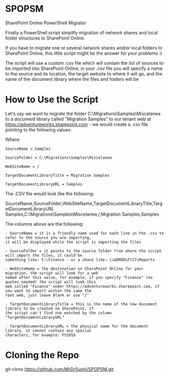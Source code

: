# SPOPSM
SharePoint Online PowerShell Migrator

Finally a PowerShell script simplify migration of network shares and local folder structures to SharePoint Online.

If you have to migrate one or several network shares and/or local folders to SharePoint Online, this little script might be the answer for your problems :)

The script will use a custom .csv file which will contain the list of sources to be imported into SharePoint Online, in your .csv file you will specify a name to the source and its location, the target website to where it will go, and the name of the document library where the files and folders will be 




# How to Use the Script


Let's say we want to migrate the folder C:\Migrations\Samples\Miscelanea to a document library called "Migration Samples" to our tenant web at https://adventureworks.sharepoint.com - we would create a .csv file pointing to the following values:


Where:

    SourceName = Samples 

    SourceFolder = C:\Migrations\Samples\Miscelanea

    WebSiteName = /

    TargetDocumentLibraryTitle = Migration Samples

    TargetDocumentLibraryURL = Samples


The .CSV file would look like the following:

SourceName,SourceFolder,WebSiteName,TargetDocumentLibraryTitle,TargetDocumentLibraryURL
Samples,C:\Migrations\Samples\Miscelanea,/,Migration Samples,Samples


The columns above are the following:

    - SourceName = it is a friendly name used for each line in the .csv to refer to the source you are importing,
    it will be displayed while the script is importing the files

    - SourceFolder = it points to the source folder from where the script will import the files, it could be 
    something like: C:\Finance - or a share like: \\ADMIN\FY17\Reports

    - WebSiteName = the destination on SharePoint Online for your migration, the script will look for a web 
    named after this value, for example, if you specify "Finance" (no quotes needed) the script will look this
    web called "Finance" under https://adventureworks.sharepoint.com, if you want to import within the same the
    root web, just leave blank or use "/"

    - TargetDocumentLibraryTitle = this is the name of the new document library to be created on SharePoint, if 
    the script can't find one matched by the column "TargetDocumentLibraryURL"

    - TargetDocumentLibraryURL = the physical name for the document library, it cannot contain any special 
    characters, for example: FY2018





# Cloning the Repo
git clone https://github.com/MrDrSushi/SPOPSM.git

